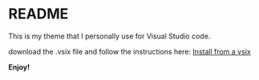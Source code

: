 # README
This is my theme that I personally use for Visual Studio code.

download the .vsix file and follow the instructions here:
[Install from a vsix](https://code.visualstudio.com/docs/editor/extension-gallery#_install-from-a-vsix)

**Enjoy!**